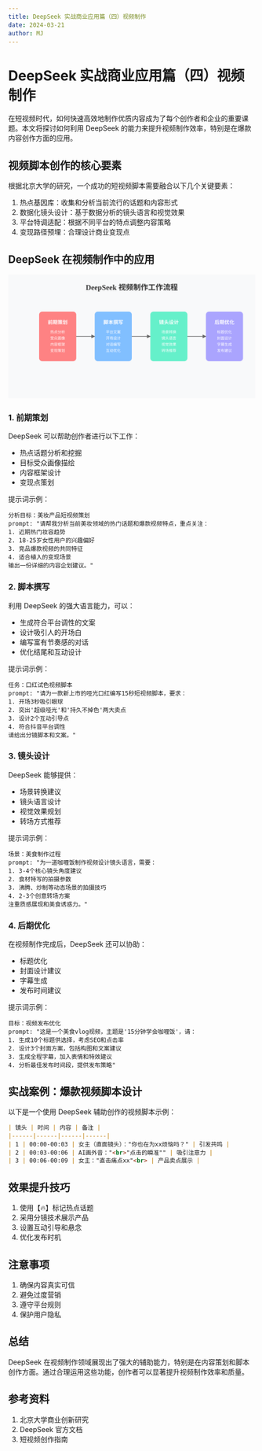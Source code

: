 ```yaml
---
title: DeepSeek 实战商业应用篇（四）视频制作
date: 2024-03-21
author: MJ
---
```


# DeepSeek 实战商业应用篇（四）视频制作

在短视频时代，如何快速高效地制作优质内容成为了每个创作者和企业的重要课题。本文将探讨如何利用 DeepSeek 的能力来提升视频制作效率，特别是在爆款内容创作方面的应用。

## 视频脚本创作的核心要素

根据北京大学的研究，一个成功的短视频脚本需要融合以下几个关键要素：

1. 热点基因库：收集和分析当前流行的话题和内容形式
2. 数据化镜头设计：基于数据分析的镜头语言和视觉效果
3. 平台特调适配：根据不同平台的特点调整内容策略
4. 变现路径预埋：合理设计商业变现点

## DeepSeek 在视频制作中的应用

![DeepSeek视频制作工作流程](deepseek-video-workflow.svg)

### 1. 前期策划

DeepSeek 可以帮助创作者进行以下工作：

- 热点话题分析和挖掘
- 目标受众画像描绘
- 内容框架设计
- 变现点策划

提示词示例：
```
分析目标：美妆产品短视频策划
prompt: "请帮我分析当前美妆领域的热门话题和爆款视频特点，重点关注：
1. 近期热门妆容趋势
2. 18-25岁女性用户的兴趣偏好
3. 竞品爆款视频的共同特征
4. 适合植入的变现场景
输出一份详细的内容企划建议。"
```

### 2. 脚本撰写

利用 DeepSeek 的强大语言能力，可以：

- 生成符合平台调性的文案
- 设计吸引人的开场白
- 编写富有节奏感的对话
- 优化结尾和互动设计

提示词示例：
```
任务：口红试色视频脚本
prompt: "请为一款新上市的哑光口红编写15秒短视频脚本，要求：
1. 开场3秒吸引眼球
2. 突出'超级哑光'和'持久不掉色'两大卖点
3. 设计2个互动引导点
4. 符合抖音平台调性
请给出分镜脚本和文案。"
```

### 3. 镜头设计

DeepSeek 能够提供：

- 场景转换建议
- 镜头语言设计
- 视觉效果规划
- 转场方式推荐

提示词示例：
```
场景：美食制作过程
prompt: "为一道咖喱饭制作视频设计镜头语言，需要：
1. 3-4个核心镜头角度建议
2. 食材特写的拍摄参数
3. 沸腾、炒制等动态场景的拍摄技巧
4. 2-3个创意转场方案
注重质感展现和美食诱惑力。"
```

### 4. 后期优化

在视频制作完成后，DeepSeek 还可以协助：

- 标题优化
- 封面设计建议
- 字幕生成
- 发布时间建议

提示词示例：
```
目标：视频发布优化
prompt: "这是一个美食vlog视频，主题是'15分钟学会咖喱饭'，请：
1. 生成10个标题供选择，考虑SEO和点击率
2. 设计3个封面方案，包括构图和文案建议
3. 生成全程字幕，加入表情和特效建议
4. 分析最佳发布时间段，提供发布策略"
```

## 实战案例：爆款视频脚本设计

以下是一个使用 DeepSeek 辅助创作的视频脚本示例：

```markdown
| 镜头 | 时间 | 内容 | 备注 |
|------|------|------|------|
| 1 | 00:00-00:03 | 女主（直面镜头）："你也在为xx烦恼吗？" | 引发共鸣 |
| 2 | 00:03-00:06 | AI画外音："<br>"点击的瞬准"" | 吸引注意力 |
| 3 | 00:06-00:09 | 女主："直击痛点xx"<br> | 产品卖点展示 |
```

## 效果提升技巧

1. 使用【🔥】标记热点话题
2. 采用分镜技术展示产品
3. 设置互动引导和悬念
4. 优化发布时机

## 注意事项

1. 确保内容真实可信
2. 避免过度营销
3. 遵守平台规则
4. 保护用户隐私

## 总结

DeepSeek 在视频制作领域展现出了强大的辅助能力，特别是在内容策划和脚本创作方面。通过合理运用这些功能，创作者可以显著提升视频制作效率和质量。

## 参考资料

1. 北京大学商业创新研究
2. DeepSeek 官方文档
3. 短视频创作指南 